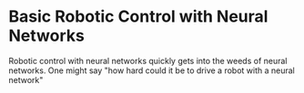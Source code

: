 # Basic Robotic Control with Neural Networks

Robotic control with neural networks quickly gets into the weeds of neural networks. One might say "how hard could it be to drive a robot with a neural network"

